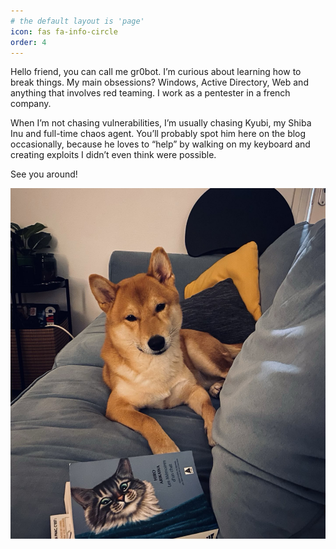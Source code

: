 ```yaml
---
# the default layout is 'page'
icon: fas fa-info-circle
order: 4
---
```


Hello friend, you can call me gr0bot. 
I’m curious about learning how to break things. My main obsessions? Windows, Active Directory, Web and anything that involves red teaming. I work as a pentester in a french company.

When I’m not chasing vulnerabilities, I’m usually chasing Kyubi, my Shiba Inu and full-time chaos agent. You’ll probably spot him here on the blog occasionally, because he loves to “help” by walking on my keyboard and creating exploits I didn’t even think were possible.

See you around!

![kyubi0](/assets/img/kyubi0.jpeg)
